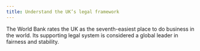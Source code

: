 ```yaml
---
title: Understand the UK’s legal framework 
---
```


The World Bank rates the UK as the seventh-easiest place to do business in the world. Its supporting legal system is considered a global leader in fairness and stability.
